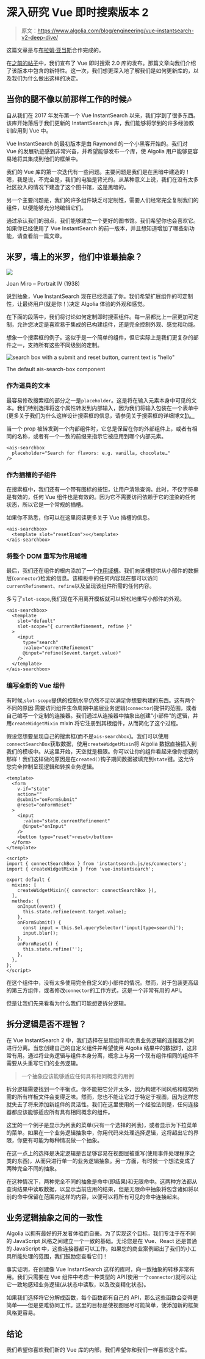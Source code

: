 # 深入研究 Vue 即时搜索版本 2 

> 原文：<https://www.algolia.com/blog/engineering/vue-instantsearch-v2-deep-dive/>

这篇文章是与[布拉姆·亚当斯](https://github.com/bramses)合作完成的。

在[之前的帖子](https://www.algolia.com/blog/engineering/vue-instantsearch-v2/)中，我们宣布了 Vue 即时搜索 2.0 库的发布。那篇文章向我们介绍了该版本中包含的新特性。这一次，我们想更深入地了解我们是如何更新库的，以及我们为什么做出这样的决定。

## 当你的腿不像以前那样工作的时候🎶

自从我们在 2017 年发布第一个 Vue InstantSearch 以来，我们学到了很多东西。该库开始落后于我们更新的 InstantSearch.js 库，我们能够将学到的许多经验教训应用到 Vue 中。

Vue InstantSearch 的最初版本是由 Raymond 的一个小黑客开始的。我们对 Vue 的发展轨迹感到非常兴奋，并希望能够发布一个库，使 Algolia 用户能够更容易地将其集成到他们的框架中。

我们的 Vue 库的第一次迭代有一些问题。主要问题是我们是在黑暗中建造的！嗯，我是说，不完全是，我们的电脑是背光的。从某种意义上说，我们在没有太多社区投入的情况下建造了这个图书馆，这是黑暗的。

另一个主要问题是，我们的许多组件缺乏可定制性，需要人们经常完全复制我们的组件，以便能够充分地编辑它们。

通过承认我们的弱点，我们能够建立一个更好的图书馆。我们希望你也会喜欢它。如果你已经使用了 Vue InstantSearch 的前一版本，并且想知道增加了哪些新功能，请查看前一篇文章。

## 米罗，墙上的米罗，他们中谁最抽象？

![](img/bbb66d425639a1623809baed883b65a5.png)

Joan Miro – Portrait IV (1938)

说到抽象，Vue InstantSearch 现在已经涵盖了你。我们希望扩展组件的可定制性，让最终用户(就是你！)决定 Algolia 体验的外观和感觉。

在下面的段落中，我们将讨论如何定制即时搜索组件。每一层都比上一层更加可定制，允许您决定是喜欢易于集成的已构建组件，还是完全控制外观、感觉和功能。

想象一个搜索框的例子。这似乎是一个简单的组件，但它实际上是我们更复杂的部件之一，支持所有这些不同级别的定制。

![search box with a submit and reset button, current text is "hello"](img/9f70dad5b2cb978ee0adfd5f0519fc76.png)

The default ais-search-box component

### 作为道具的文本

最容易修改搜索框的部分之一是`placeholder`。这是将在输入元素本身中可见的文本。我们特别选择将这个属性转发到内部输入，因为我们将输入包装在一个表单中(更多关于我们为什么这样设计搜索框的信息，请参见关于搜索框的详细博文[】)。](https://www.algolia.com/blog/engineering/mobile-search-ux-tips/)

当一个 prop 被转发到一个内部组件时，它总是保留在你的外部组件上，或者有相同的名称，或者有一个一致的前缀来指示它被应用到哪个内部元素。

```
<ais-searchbox
  placeholder="Search for flavors: e.g. vanilla, chocolate…"
/> 
```

### 作为插槽的子组件

在搜索框中，我们还有一个带有图标的按钮，让用户清除查询。此时，不仅字符串是有效的，任何 Vue 组件也是有效的。因为它不需要访问依赖于它的渲染的任何状态，所以它是一个常规的插槽。

如果你不熟悉，你可以在这里阅读更多关于 Vue 插槽的信息。

```
<ais-searchbox>
  <template slot="resetIcon">✕</template>
</ais-searchbox> 
```

### 将整个 DOM 重写为作用域槽

最后，我们还在组件的根内添加了一个[作用域槽](https://vuejs.org/v2/guide/components-slots.html#Scoped-Slots)。我们向该槽提供从小部件的数据层(`connector`)检索的信息。该模板中的任何内容现在都可以访问`currentRefinement`、`refine`以及呈现该组件所需的任何内容。

多亏了`slot-scope`,我们现在不用离开模板就可以轻松地重写小部件的外观。

```
<ais-searchbox>
  <template
    slot="default"
    slot-scope="{ currentRefinement, refine }"
  >
    <input
      type="search"
      :value="currentRefinement"
      @input="refine($event.target.value)"
    />
  </template>
</ais-searchbox>
```

### 编写全新的 Vue 组件

有时候,`slot-scope`提供的控制水平仍然不足以满足你想要构建的东西。这有两个不同的原因:需要访问组件生命周期中底层业务逻辑(`connector`)提供的范围，或者自己编写一个定制的连接器。我们通过从连接器中抽象出创建“小部件”的逻辑，并用`createWidgetMixin` mixin 将它注册到其根组件，从而简化了这个过程。

假设您想要呈现自己的搜索框(而不是`ais-searchbox`)。我们可以使用`connectSearchBox`获取数据，使用`createWidgetMixin`将 Algolia 数据直接插入到我们的模板中。从这里开始，天空就是极限。你可以让你的组件看起来像你想要的那样！我们这样做的原因是在`created()`钩子期间数据被填充到`state`键。这允许您完全控制呈现逻辑和转换业务逻辑。

```
<template>
  <form
    v-if="state"
    action=""
    @submit="onFormSubmit"
    @reset="onFormReset"
  >
    <input
      :value="state.currentRefinement"
      @input="onInput"
    />
    <button type="reset">reset</button>
  </form>
</template>

<script>
import { connectSearchBox } from 'instantsearch.js/es/connectors';
import { createWidgetMixin } from 'vue-instantsearch';

export default {
  mixins: [
    createWidgetMixin({ connector: connectSearchBox }),
  ],
  methods: {
    onInput(event) {
      this.state.refine(event.target.value);
    },
    onFormSubmit() {
      const input = this.$el.querySelector('input[type=search]');
      input.blur();
    },
    onFormReset() {
      this.state.refine('');
    },
  },
};
</script> 
```

在这个组件中，没有太多使用完全自定义的小部件的情况。然而，对于包装更高级的第三方组件，或者修改`connector`的工作方式，这是一个非常有用的 API。

但是让我们先来看看为什么我们可能想要拆分逻辑。

## 拆分逻辑是否不理智？

在 Vue InstantSearch 2 中，我们选择在呈现组件和负责业务逻辑的连接器之间进行分离。当您创建自己的自定义组件并希望使用 Algolia 结果中的数据时，这非常有用。通过将业务逻辑与组件本身分离，概念上与另一个现有组件相同的组件不需要从头重写它们的业务逻辑。

> 一个抽象应该能够适应任何具有相同概念的用例

拆分逻辑需要找到一个平衡点。你不能把它分开太多，因为构建不同风格和框架所需的所有样板文件会变得乏味。然而，您也不能让它过于特定于视图，因为这样您就失去了将来添加新组件的灵活性。我们在这里使用的一个经验法则是，任何连接器都应该能够适应所有具有相同概念的组件。

这里的一个例子是显示为列表的菜单(只有一个选择的列表)，或者显示为下拉菜单的菜单。如果在一个业务逻辑抽象中，你用代码来处理选择逻辑，这将超出它的界限，你更有可能为每种情况做一个抽象。

在这一点上的选择是决定逻辑是否足够容易在视图层被重写(使用事件处理程序之类的东西)，从而只进行单一的业务逻辑抽象。另一方面，有时候一个想法变成了两种完全不同的抽象。

在这种情况下，两种完全不同的抽象是命中(即结果)和无限命中。这两种方法都从查询结果中读取数据，以显示当前应用的结果，但是无限命中抽象将包含诸如将以前的命中保留在范围内这样的内容，以便可以将所有可见的命中连接起来。

## 业务逻辑抽象之间的一致性

Algolia 以拥有最好的开发者体验而自豪。为了实现这个目标，我们专注于在不同的 JavaScript 风格之间建立一个一致的基础。无论您是在 Vue、React 还是普通的 JavaScript 中，这些连接器都可以工作。如果您的商业案例超出了我们的小工具所能处理的范围，我们鼓励您查看它们！

事实证明，在创建像 Vue InstantSearch 这样的库时，向一致抽象的转移非常有用。我们只需要在 Vue 组件中考虑一种类型的 API(使用一个`connector`)就可以让它一致地感知业务逻辑(从状态中读取，以及改变精化状态)。

如果我们选择将它分解成函数，每个函数都有自己的 API，那么这些函数会变得更简单——但是更难协同工作。这里的目标是使视图层尽可能简单，使添加新的框架风格更容易。

## 结论

我们希望你喜欢我们新的 Vue 库的内部，我们希望你和我们一样喜欢这个库。